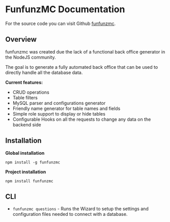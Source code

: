 # FunfunzMC Documentation

For the source code you can visit Github [funfunzmc](https://github.com/JWebCoder/funfunzmc).

## Overview

funfunzmc was created due the lack of a functional back office generator in the NodeJS community.

The goal is to generate a fully automated back office that can be used to directly handle all the database data.

**Current features:**

- CRUD operations
- Table filters
- MySQL parser and configurations generator
- Friendly name generator for table names and fields
- Simple role support to display or hide tables
- Configurable Hooks on all the requests to change any data on the backend side

## Installation

**Global installation**

```
npm install -g funfunzmc
```

**Project installation**
```
npm install funfunzmc
```

## CLI

* `funfunzmc questions` - Runs the Wizard to setup the settings and configuration files needed to connect with a database.
